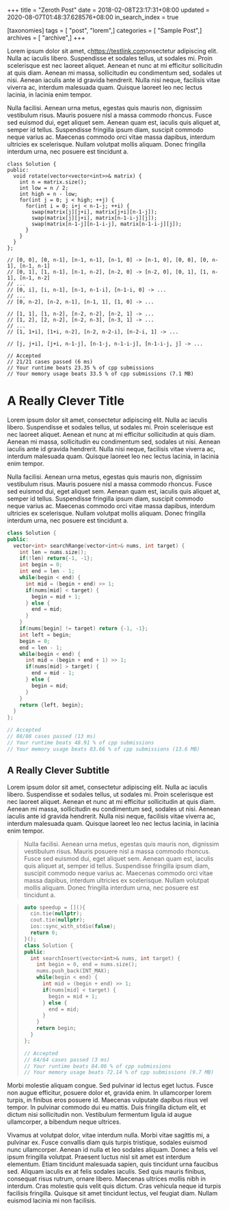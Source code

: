 +++
title = "Zeroth Post"
date = 2018-02-08T23:17:31+08:00
updated = 2020-08-07T01:48:37.628576+08:00
in_search_index = true

[taxonomies]
tags = [ "post", "lorem",]
categories = [ "Sample Post",]
archives = [ "archive",]
+++

Lorem ipsum dolor sit amet, c<https://testlink.com>onsectetur adipiscing elit.  Nulla ac iaculis libero. Suspendisse et sodales tellus, ut sodales mi.  Proin scelerisque est nec laoreet aliquet. Aenean et nunc at mi  efficitur sollicitudin at quis diam. Aenean mi massa, sollicitudin eu  condimentum sed, sodales ut nisi. Aenean iaculis ante id gravida  hendrerit. Nulla nisi neque, facilisis vitae viverra ac, interdum  malesuada quam. Quisque laoreet leo nec lectus lacinia, in lacinia enim  tempor.

<!-- more -->

Nulla facilisi. Aenean urna metus, egestas quis mauris non, dignissim vestibulum risus. Mauris posuere nisl a massa commodo rhoncus. Fusce  sed euismod dui, eget aliquet sem. Aenean quam est, iaculis quis aliquet at, semper id tellus. Suspendisse fringilla ipsum diam, suscipit  commodo neque varius ac. Maecenas commodo orci vitae massa dapibus,  interdum ultricies ex scelerisque. Nullam volutpat mollis aliquam. Donec fringilla interdum urna, nec posuere est tincidunt a.

``` cpp,linenos
class Solution {
public:
  void rotate(vector<vector<int>>& matrix) {
    int n = matrix.size();
    int low = n / 2;
    int high = n - low;
    for(int j = 0; j < high; ++j) {
      for(int i = 0; i+j < n-1-j; ++i) {
        swap(matrix[j][j+i], matrix[j+i][n-1-j]);
        swap(matrix[j][j+i], matrix[n-1-i-j][j]);
        swap(matrix[n-1-j][n-1-i-j], matrix[n-1-i-j][j]);
      }
    }
  }
};

// [0, 0], [0, n-1], [n-1, n-1], [n-1, 0] -> [n-1, 0], [0, 0], [0, n-1], [n-1, n-1]
// [0, 1], [1, n-1], [n-1, n-2], [n-2, 0] -> [n-2, 0], [0, 1], [1, n-1], [n-1, n-2]
// ...
// [0, i], [i, n-1], [n-1, n-1-i], [n-1-i, 0] -> ...
// ...
// [0, n-2], [n-2, n-1], [n-1, 1], [1, 0] -> ...

// [1, 1], [1, n-2], [n-2, n-2], [n-2, 1] -> ...
// [1, 2], [2, n-2], [n-2, n-3], [n-3, 1] -> ...
// ...
// [1, 1+i], [1+i, n-2], [n-2, n-2-i], [n-2-i, 1] -> ...

// [j, j+i], [j+i, n-1-j], [n-1-j, n-1-i-j], [n-1-i-j, j] -> ...

// Accepted
// 21/21 cases passed (6 ms)
// Your runtime beats 23.35 % of cpp submissions
// Your memory usage beats 33.5 % of cpp submissions (7.1 MB)
```

# A Really Clever Title

Lorem ipsum dolor sit amet, consectetur adipiscing elit. Nulla ac  iaculis libero. Suspendisse et sodales tellus, ut sodales mi. Proin  scelerisque est nec laoreet aliquet. Aenean et nunc at mi efficitur  sollicitudin at quis diam. Aenean mi massa, sollicitudin eu condimentum  sed, sodales ut nisi. Aenean iaculis ante id gravida hendrerit. Nulla  nisi neque, facilisis vitae viverra ac, interdum malesuada quam. Quisque laoreet leo nec lectus lacinia, in lacinia enim tempor.

Nulla facilisi. Aenean urna metus, egestas quis mauris non, dignissim vestibulum risus. Mauris posuere nisl a massa commodo rhoncus. Fusce  sed euismod dui, eget aliquet sem. Aenean quam est, iaculis quis aliquet at, semper id tellus. Suspendisse fringilla ipsum diam, suscipit  commodo neque varius ac. Maecenas commodo orci vitae massa dapibus,  interdum ultricies ex scelerisque. Nullam volutpat mollis aliquam. Donec fringilla interdum urna, nec posuere est tincidunt a.

``` cpp
class Solution {
public:
  vector<int> searchRange(vector<int>& nums, int target) {
    int len = nums.size();
    if(!len) return{-1, -1};
    int begin = 0;
    int end = len - 1;
    while(begin < end) {
      int mid = (begin + end) >> 1;
      if(nums[mid] < target) {
        begin = mid + 1;
      } else {
        end = mid;
      }
    }
    if(nums[begin] != target) return {-1, -1};
    int left = begin;
    begin = 0;
    end = len - 1;
    while(begin < end) {
      int mid = (begin + end + 1) >> 1;
      if(nums[mid] > target) {
        end = mid - 1;
      } else {
        begin = mid;
      }
    }
    return {left, begin};
  }
};

// Accepted
// 88/88 cases passed (13 ms)
// Your runtime beats 48.91 % of cpp submissions
// Your memory usage beats 83.66 % of cpp submissions (13.6 MB)
```

## A Really Clever Subtitle

Lorem ipsum dolor sit amet, consectetur adipiscing elit. Nulla ac  iaculis libero. Suspendisse et sodales tellus, ut sodales mi. Proin  scelerisque est nec laoreet aliquet. Aenean et nunc at mi efficitur  sollicitudin at quis diam. Aenean mi massa, sollicitudin eu condimentum  sed, sodales ut nisi. Aenean iaculis ante id gravida hendrerit. Nulla  nisi neque, facilisis vitae viverra ac, interdum malesuada quam. Quisque laoreet leo nec lectus lacinia, in lacinia enim tempor.

> Nulla facilisi. Aenean urna metus, egestas quis mauris non, dignissim vestibulum risus. Mauris posuere nisl a massa commodo rhoncus. Fusce  sed euismod dui, eget aliquet sem. Aenean quam est, iaculis quis aliquet at, semper id tellus. Suspendisse fringilla ipsum diam, suscipit  commodo neque varius ac. Maecenas commodo orci vitae massa dapibus,  interdum ultricies ex scelerisque. Nullam volutpat mollis aliquam. Donec fringilla interdum urna, nec posuere est tincidunt a.

> ``` cpp
> auto speedup = [](){
>   cin.tie(nullptr);
>   cout.tie(nullptr);
>   ios::sync_with_stdio(false);
>   return 0;
> }();
> class Solution {
> public:
>   int searchInsert(vector<int>& nums, int target) {
>     int begin = 0, end = nums.size();
>     nums.push_back(INT_MAX);
>     while(begin < end) {
>       int mid = (begin + end) >> 1;
>       if(nums[mid] < target) {
>         begin = mid + 1;
>       } else {
>         end = mid;
>       }
>     }
>     return begin;
>   }
> };
> 
> // Accepted
> // 64/64 cases passed (3 ms)
> // Your runtime beats 84.06 % of cpp submissions
> // Your memory usage beats 72.14 % of cpp submissions (9.7 MB)
> ```

Morbi molestie aliquam congue. Sed pulvinar id lectus eget luctus.  Fusce non augue efficitur, posuere dolor et, gravida enim. In  ullamcorper lorem turpis, in finibus eros posuere id. Maecenas vulputate dapibus risus vel tempor. In pulvinar commodo dui eu mattis. Duis  fringilla dictum elit, et dictum nisi sollicitudin non. Vestibulum  fermentum ligula id augue ullamcorper, a bibendum neque ultrices.

Vivamus at volutpat dolor, vitae interdum nulla. Morbi vitae sagittis mi, a pulvinar ex. Fusce convallis diam quis turpis tristique, sodales  euismod nunc ullamcorper. Aenean id nulla et leo sodales aliquam. Donec a felis vel ipsum fringilla volutpat. Praesent luctus nisl sit amet est  interdum elementum. Etiam tincidunt malesuada sapien, quis tincidunt  urna faucibus sed. Aliquam iaculis ex at felis sodales iaculis. Sed quis mauris finibus, consequat risus rutrum, ornare libero. Maecenas  ultrices mollis nibh in interdum. Cras molestie quis velit quis dictum.  Cras vehicula neque id turpis facilisis fringilla. Quisque sit amet  tincidunt lectus, vel feugiat diam. Nullam euismod lacinia mi non  facilisis.
